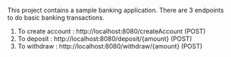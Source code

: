 This project contains a sample banking application.
There are 3 endpoints to do basic banking transactions.
1) To create account : http://localhost:8080/createAccount  (POST)
2) To deposit : http://localhost:8080/deposit/{amount} (POST)
3) To withdraw : http://localhost:8080/withdraw/{amount} (POST)

